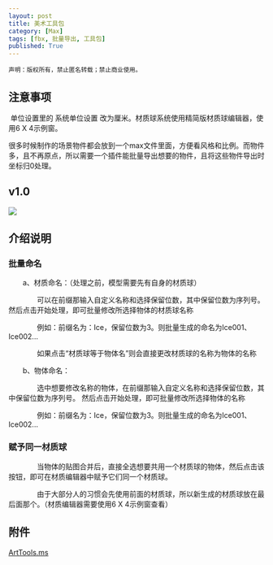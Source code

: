 ```yaml
---
layout: post
title: 美术工具包
category: [Max]
tags: [fbx, 批量导出, 工具包]
published: True
---
```



`声明：版权所有，禁止匿名转载；禁止商业使用。`

## 注意事项

​	单位设置里的 系统单位设置 改为厘米。材质球系统使用精简版材质球编辑器，使用6 X 4示例窗。

​	很多时候制作的场景物件都会放到一个max文件里面，方便看风格和比例。而物件多，且不再原点，所以需要一个插件能批量导出想要的物件，且将这些物件导出时坐标归0处理。


## v1.0
<left>
<img src="http://p2qbbj7hi.bkt.clouddn.com/ArtTools01.png">
</left>


## 介绍说明


### 批量命名

　　a、材质命名：（处理之前，模型需要先有自身的材质球）

　　　　可以在前缀那输入自定义名称和选择保留位数，其中保留位数为序列号。然后点击开始处理，即可批量修改所选择物体的材质球名称

　　　　例如：前缀名为：Ice，保留位数为3。则批量生成的命名为Ice001、Ice002...

　　　　如果点击“材质球等于物体名”则会直接更改材质球的名称为物体的名称

　　b、物体命名：

　　　　选中想要修改名称的物体，在前缀那输入自定义名称和选择保留位数，其中保留位数为序列号。 然后点击开始处理，即可批量修改所选择物体的名称

　　　　例如：前缀名为：Ice，保留位数为3。则批量生成的命名为Ice001、Ice002...


### 赋予同一材质球

　　　　当物体的贴图合并后，直接全选想要共用一个材质球的物体，然后点击该按钮，即可在材质编辑器中赋予它们同一个材质球。

　　　　由于大部分人的习惯会先使用前面的材质球，所以新生成的材质球放在最后面那个。（材质编辑器需要使用6 X 4示例窗查看）



## 附件

[ArtTools.ms](http://p2qbbj7hi.bkt.clouddn.com/ArtTools.mse)

